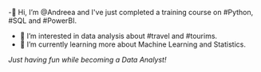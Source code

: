 -👋 Hi, I’m @Andreea and I've just completed a training course on #Python, #SQL and #PowerBI.
- 👀 I’m interested in data analysis about #travel and #tourims.
- 🌱 I’m currently learning more about Machine Learning and Statistics.

<i>Just having fun while becoming a Data Analyst!</i>
